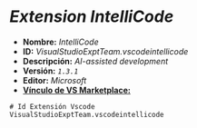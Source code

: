 <!-- Autor: Daniel Benjamin Perez Morales -->
<!-- GitHub: https://github.com/D4nitrix13 -->
<!-- GitLab: https://gitlab.com/D4nitrix13 -->
<!-- Correo electrónico: danielperezdev@proton.me -->

# ***Extension IntelliCode***

- **Nombre:** *IntelliCode*
- **ID:** *VisualStudioExptTeam.vscodeintellicode*
- **Descripción:** *AI-assisted development*
- **Versión:** *`1.3.1`*
- **Editor:** *Microsoft*
- **[Vínculo de VS Marketplace:](https://marketplace.visualstudio.com/items?itemName=VisualStudioExptTeam.vscodeintellicode "https://marketplace.visualstudio.com/items?itemName=VisualStudioExptTeam.vscodeintellicode")**

```plaintext
# Id Extensión Vscode
VisualStudioExptTeam.vscodeintellicode
```
